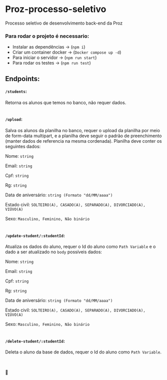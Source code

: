 # Proz-processo-seletivo
Processo seletivo de desenvolvimento back-end da Proz

### Para rodar o projeto é necessario:
- Instalar as dependências -> (`npm i`)
- Criar um container docker -> (`Docker compose up -d`)
- Para iniciar o servidor -> (`npm run start`)
- Para rodar os testes -> (`npm run test`)

## Endpoints:
#### `/students`:
Retorna os alunos que temos no banco, não requer dados.
<br>
<br>



#### `/upload`:
Salva os alunos da planilha no banco, requer o upload da planilha por meio de form-data multipart, e a planilha deve seguir o padrão de preenchimento (manter dados de referencia na mesma cordenada).
Planilha deve conter os seguintes dados:

Nome: `string`

Email: `string`

Cpf: `string`

Rg: `string`

Data de aniversário: `string (Formato "dd/MM/aaaa")`

Estado civil: `SOLTEIRO(A), CASADO(A), SEPARADO(A), DIVORCIADO(A), VIÚVO(A)`

Sexo: `Masculino, Feminino, Não binário`
<br>
<br>


#### `/update-student/:studentId`:
Atualiza os dados do aluno, requer o Id do aluno como `Path Variable` e o dado a ser atualizado no `body` possíveis dados: 

Nome: `string`

Email: `string`

Cpf: `string`

Rg: `string`

Data de aniversário: `string (Formato "dd/MM/aaaa")`

Estado civil: `SOLTEIRO(A), CASADO(A), SEPARADO(A), DIVORCIADO(A), VIÚVO(A)`

Sexo: `Masculino, Feminino, Não binário`
<br>
<br>


#### `/delete-student/:studentId`:
Deleta o aluno da base de dados, requer o Id do aluno como `Path Variable`. 
<br>
<br>
<br>



🚀
